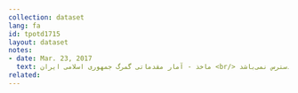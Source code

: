 ```yaml
---
collection: dataset
lang: fa
id: tpotd1715
layout: dataset
notes: 
- date: Mar. 23, 2017
  text: ماخذ - آمار مقدماتی گمرگ جمهوری اسلامی ايران <br/> جداول اهداف کمی واردات در برنامه پنجم در دسترس نمی‌باشد. 
related:
---
```

